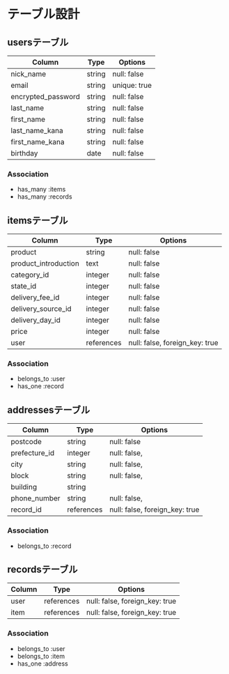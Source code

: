 # テーブル設計

 ## usersテーブル

| Column            | Type   | Options      |
| ------------------| ------ | ------------ |
| nick_name         | string | null: false  |
| email             | string | unique: true |
| encrypted_password| string | null: false  |
| last_name         | string | null: false  |
| first_name        | string | null: false  |
| last_name_kana    | string | null: false  |
| first_name_kana   | string | null: false  |
| birthday          | date   | null: false  |

### Association

- has_many :items
- has_many :records




## itemsテーブル

| Column               | Type         | Options                        |
| -------------------- | ------------ | ------------------------------ |
| product              | string       | null: false                    |
| product_introduction | text         | null: false                    |
| category_id          | integer      | null: false                    |
| state_id             | integer      | null: false                    |
| delivery_fee_id      | integer      | null: false                    |
| delivery_source_id   | integer      | null: false                    |
| delivery_day_id      | integer      | null: false                    |
| price                | integer      | null: false                    |
| user                 | references   | null: false, foreign_key: true |

### Association

- belongs_to :user
- has_one :record



##  addressesテーブル

| Column        | Type       | Options                        |
| ------------- | -----------| ------------------------------ |
| postcode      | string     | null: false                    |
| prefecture_id | integer    | null: false,                   |
| city          | string     | null: false,                   |
| block         | string     | null: false,                   |
| building      | string     |                                |
| phone_number  | string     | null: false,                   |
| record_id     | references | null: false, foreign_key: true |


### Association

- belongs_to :record



##  recordsテーブル

| Column | Type       | Options                        |
| ------ | -----------| ------------------------------ |
| user   | references | null: false, foreign_key: true |
| item   | references | null: false, foreign_key: true |

### Association

- belongs_to :user
- belongs_to :item
- has_one :address